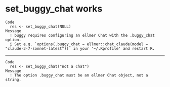 # set_buggy_chat works

    Code
      res <- set_buggy_chat(NULL)
    Message
      ! buggy requires configuring an ellmer Chat with the .buggy_chat option.
      i Set e.g. `options(.buggy_chat = ellmer::chat_claude(model = "claude-3-7-sonnet-latest"))` in your '~/.Rprofile' and restart R.

---

    Code
      res <- set_buggy_chat("not a chat")
    Message
      ! The option .buggy_chat must be an ellmer Chat object, not a string.

